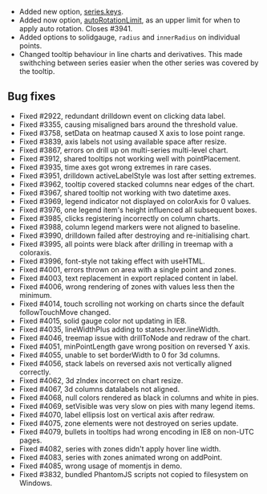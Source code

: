 - Added new option, [series.keys](http://api.highcharts.com/highcharts#plotOptions.series.keys).
- Added now option, [autoRotationLimit](http://api.highcharts.com/highcharts#xAxis.labels.autoRotationLimit), as an upper limit for when to apply auto rotation. Closes #3941.
- Added options to solidgauge, ``radius`` and ``innerRadius`` on individual points.
- Changed tooltip behaviour in line charts and derivatives. This made swithching between series easier when the other series was covered by the tooltip.
## Bug fixes 
- Fixed #2922, redundant drilldown event on clicking data label.
- Fixed #3355, causing misaligned bars around the threshold value.
- Fixed #3758, setData on heatmap caused X axis to lose point range.
- Fixed #3839, axis labels not using available space after resize.
- Fixed #3867, errors on drill up on multi-series multi-level chart.
- Fixed #3912, shared tooltips not working well with pointPlacement.
- Fixed #3935, time axes got wrong extremes in rare cases.
- Fixed #3951, drilldown activeLabelStyle was lost after setting extremes.
- Fixed #3962, tooltip covered stacked columns near edges of the chart.
- Fixed #3967, shared tooltip not working with two datetime axes.
- Fixed #3969, legend indicator not displayed on colorAxis for 0 values.
- Fixed #3976, one legend item's height influenced all subsequent boxes.
- Fixed #3985, clicks registering incorrectly on column charts.
- Fixed #3988, column legend markers were not aligned to baseline.
- Fixed #3990, drilldown failed after destroying and re-initialising chart.
- Fixed #3995, all points were black after drilling in treemap with a coloraxis.
- Fixed #3996, font-style not taking effect with useHTML.
- Fixed #4001, errors thrown on area with a single point and zones.
- Fixed #4003, text replacement in export replaced content in label.
- Fixed #4006, wrong rendering of zones with values less then the minimum.
- Fixed #4014, touch scrolling not working on charts since the default followTouchMove changed.
- Fixed #4015, solid gauge color not updating in IE8.
- Fixed #4035, lineWidthPlus adding to states.hover.lineWidth.
- Fixed #4046, treemap issue with drillToNode and redraw of the chart.
- Fixed #4051, minPointLength gave wrong position on reversed Y axis.
- Fixed #4055, unable to set borderWidth to 0 for 3d columns.
- Fixed #4056, stack labels on reversed axis not vertically aligned correctly.
- Fixed #4062, 3d zIndex incorrect on chart resize.
- Fixed #4067, 3d columns datalabels not aligned.
- Fixed #4068, null colors rendered as black in columns and white in pies.
- Fixed #4069, setVisible was very slow on pies with many legend items.
- Fixed #4070, label ellipsis lost on vertical axis after redraw.
- Fixed #4075, zone elements were not destroyed on series update.
- Fixed #4079, bullets in tooltips had wrong encoding in IE8 on non-UTC pages.
- Fixed #4082, series with zones didn't apply hover line width.
- Fixed #4083, series with zones animated wrong on addPoint.
- Fixed #4085, wrong usage of momentjs in demo.
- Fixed #3832, bundled PhantomJS scripts not copied to filesystem on Windows.
